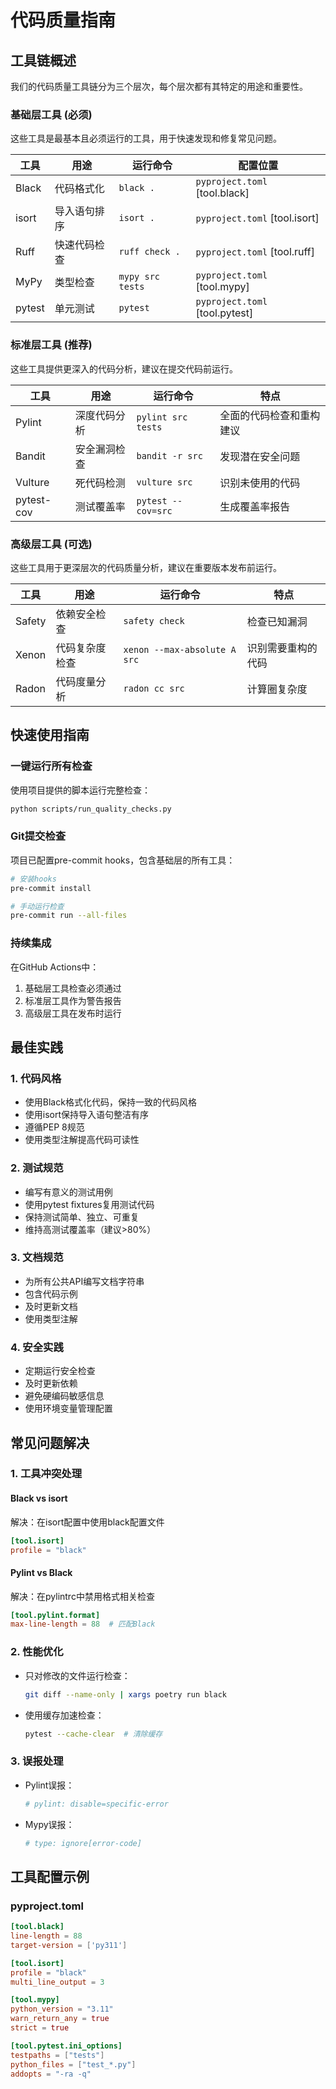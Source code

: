 # 代码质量指南

## 工具链概述

我们的代码质量工具链分为三个层次，每个层次都有其特定的用途和重要性。

### 基础层工具 (必须)

这些工具是最基本且必须运行的工具，用于快速发现和修复常见问题。

| 工具 | 用途 | 运行命令 | 配置位置 |
|------|------|----------|----------|
| Black | 代码格式化 | `black .` | `pyproject.toml` [tool.black] |
| isort | 导入语句排序 | `isort .` | `pyproject.toml` [tool.isort] |
| Ruff | 快速代码检查 | `ruff check .` | `pyproject.toml` [tool.ruff] |
| MyPy | 类型检查 | `mypy src tests` | `pyproject.toml` [tool.mypy] |
| pytest | 单元测试 | `pytest` | `pyproject.toml` [tool.pytest] |

### 标准层工具 (推荐)

这些工具提供更深入的代码分析，建议在提交代码前运行。

| 工具 | 用途 | 运行命令 | 特点 |
|------|------|----------|------|
| Pylint | 深度代码分析 | `pylint src tests` | 全面的代码检查和重构建议 |
| Bandit | 安全漏洞检查 | `bandit -r src` | 发现潜在安全问题 |
| Vulture | 死代码检测 | `vulture src` | 识别未使用的代码 |
| pytest-cov | 测试覆盖率 | `pytest --cov=src` | 生成覆盖率报告 |

### 高级层工具 (可选)

这些工具用于更深层次的代码质量分析，建议在重要版本发布前运行。

| 工具 | 用途 | 运行命令 | 特点 |
|------|------|----------|------|
| Safety | 依赖安全检查 | `safety check` | 检查已知漏洞 |
| Xenon | 代码复杂度检查 | `xenon --max-absolute A src` | 识别需要重构的代码 |
| Radon | 代码度量分析 | `radon cc src` | 计算圈复杂度 |

## 快速使用指南

### 一键运行所有检查

使用项目提供的脚本运行完整检查：
```bash
python scripts/run_quality_checks.py
```

### Git提交检查

项目已配置pre-commit hooks，包含基础层的所有工具：
```bash
# 安装hooks
pre-commit install

# 手动运行检查
pre-commit run --all-files
```

### 持续集成

在GitHub Actions中：
1. 基础层工具检查必须通过
2. 标准层工具作为警告报告
3. 高级层工具在发布时运行

## 最佳实践

### 1. 代码风格

- 使用Black格式化代码，保持一致的代码风格
- 使用isort保持导入语句整洁有序
- 遵循PEP 8规范
- 使用类型注解提高代码可读性

### 2. 测试规范

- 编写有意义的测试用例
- 使用pytest fixtures复用测试代码
- 保持测试简单、独立、可重复
- 维持高测试覆盖率（建议>80%）

### 3. 文档规范

- 为所有公共API编写文档字符串
- 包含代码示例
- 及时更新文档
- 使用类型注解

### 4. 安全实践

- 定期运行安全检查
- 及时更新依赖
- 避免硬编码敏感信息
- 使用环境变量管理配置

## 常见问题解决

### 1. 工具冲突处理

#### Black vs isort
解决：在isort配置中使用black配置文件
```toml
[tool.isort]
profile = "black"
```

#### Pylint vs Black
解决：在pylintrc中禁用格式相关检查
```toml
[tool.pylint.format]
max-line-length = 88  # 匹配Black
```

### 2. 性能优化

- 只对修改的文件运行检查：
  ```bash
  git diff --name-only | xargs poetry run black
  ```

- 使用缓存加速检查：
  ```bash
  pytest --cache-clear  # 清除缓存
  ```

### 3. 误报处理

- Pylint误报：
  ```python
  # pylint: disable=specific-error
  ```

- Mypy误报：
  ```python
  # type: ignore[error-code]
  ```

## 工具配置示例

### pyproject.toml

```toml
[tool.black]
line-length = 88
target-version = ['py311']

[tool.isort]
profile = "black"
multi_line_output = 3

[tool.mypy]
python_version = "3.11"
warn_return_any = true
strict = true

[tool.pytest.ini_options]
testpaths = ["tests"]
python_files = ["test_*.py"]
addopts = "-ra -q" 